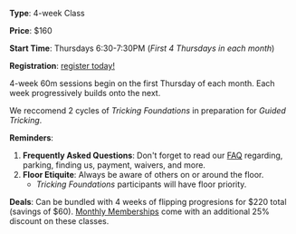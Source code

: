 **Type**: 4-week Class

**Price**: $160

**Start Time**: Thursdays 6:30-7:30PM (*First 4 Thursdays in each month*)

**Registration**: [register today!](https://www.seattletricking.com/tricking-foundations)

4-week 60m sessions begin on the first Thursday of each month. Each week progressively builds onto the next.

We reccomend 2 cycles of *Tricking Foundations* in preparation for *Guided Tricking*.

**Reminders**:
1. **Frequently Asked Questions**: Don't forget to read our [FAQ](./faq.html) regarding, parking, finding us, payment, waivers, and more.
2. **Floor Etiquite**: Always be aware of others on or around the floor.
    - *Tricking Foundations* participants will have floor priority.

**Deals**: Can be bundled with 4 weeks of flipping progresions for $220 total (savings of $60). [Monthly Memberships](https://wwww.seattletricking.com/memberships) come with an additional 25% discount on these classes.